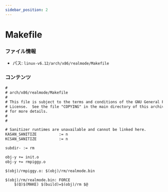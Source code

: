 ```yaml
---
sidebar_position: 2
---
```

# Makefile

### ファイル情報

- パス: `linux-v6.12/arch/x86/realmode/Makefile`

### コンテンツ

```txt
#
# arch/x86/realmode/Makefile
#
# This file is subject to the terms and conditions of the GNU General Public
# License.  See the file "COPYING" in the main directory of this archive
# for more details.
#
#

# Sanitizer runtimes are unavailable and cannot be linked here.
KASAN_SANITIZE			:= n
KCSAN_SANITIZE			:= n

subdir- := rm

obj-y += init.o
obj-y += rmpiggy.o

$(obj)/rmpiggy.o: $(obj)/rm/realmode.bin

$(obj)/rm/realmode.bin: FORCE
	$(Q)$(MAKE) $(build)=$(obj)/rm $@

```
